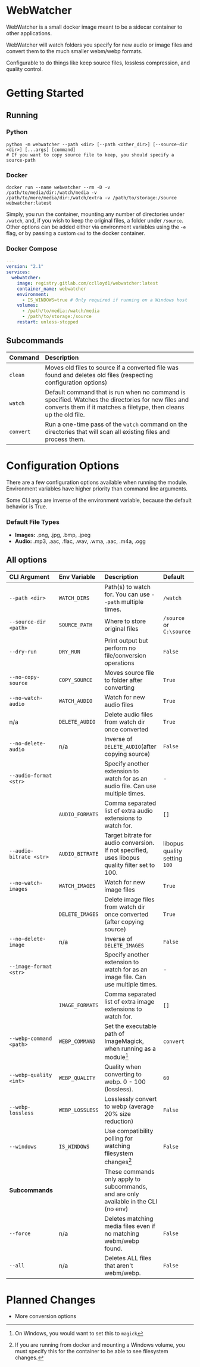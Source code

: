 # WebWatcher

WebWatcher is a small docker image meant to be a sidecar container to other applications.

WebWatcher will watch folders you specify for new audio or image files and convert them to the much smaller webm/webp formats.

Configurable to do things like keep source files, lossless compression, and quality control.

# Getting Started

## Running

### Python
```shell
python -m webwatcher --path <dir> [--path <other_dir>] [--source-dir <dir>] [...args] [command]
# If you want to copy source file to keep, you should specify a source-path
```

### Docker

```shell
docker run --name webwatcher --rm -D -v /path/to/media/dir:/watch/media -v /path/to/more/media/dir:/watch/extra -v /path/to/storage:/source webwatcher:latest
```

Simply, you run the container, mounting any number of directories under `/watch`, and, if you wish to keep the original files, a folder under `/source`.  Other options can be added either via environment variables using the `-e` flag, or by passing a custom `cmd` to the docker container.

### Docker Compose
```yaml
---
version: "2.1"
services:
  webwatcher:
    image: registry.gitlab.com/cclloyd1/webwatcher:latest
    container_name: webwatcher
    environment:
      - IS_WINDOWS=true # Only required if running on a Windows host
    volumes:
      - /path/to/media:/watch/media
      - /path/to/storage:/source
    restart: unless-stopped
```



## Subcommands 

| Command   | Description                                                                                                                                                               |
|:----------|:--------------------------------------------------------------------------------------------------------------------------------------------------------------------------|
| `clean`   | Moves old files to source if a converted file was found and deletes old files (respecting configuration options)                                                          |
| `watch`   | Default command that is run when no command is specified.  Watches the directories for new files and converts them if it matches a filetype, then cleans up the old file. |
| `convert` | Run a one-time pass of the `watch` command on the directories that will scan all existing files and process them.                                                         |



# Configuration Options

There are a few configuration options available when running the module.  Environment variables have higher priority than command line arguments.

Some CLI args are inverse of the environment variable, because the default behavior is True.

### Default File Types
- **Images:** .png, .jpg, .bmp, .jpeg
- **Audio:** .mp3, .aac, .flac, .wav, .wma, .aac, .m4a, .ogg

## All options

| CLI Argument            | Env Variable    | Description                                                                                    | Default                       |
|:------------------------|:----------------|:-----------------------------------------------------------------------------------------------|:------------------------------|
| `--path <dir>`          | `WATCH_DIRS`    | Path(s) to watch for.  You can use `--path` multiple times.                                    | `/watch`                      |
| `--source-dir <path>`   | `SOURCE_PATH`   | Where to store original files                                                                  | `/source` or `C:\source`      |
| `--dry-run`             | `DRY_RUN`       | Print output but perform no file/conversion operations                                         | `False`                       |
| `--no-copy-source`      | `COPY_SOURCE`   | Moves source file to folder after converting                                                   | `True`                        |
| `--no-watch-audio`      | `WATCH_AUDIO`   | Watch for new audio files                                                                      | `True`                        |
| n/a                     | `DELETE_AUDIO`  | Delete audio files from watch dir once converted                                               | `True`                        |
| `--no-delete-audio`     | n/a             | Inverse of `DELETE_AUDIO`(after copying source)                                                | `False`                       |
| `--audio-format <str>`  |                 | Specify another extension to watch for as an audio file.  Can use multiple times.              | -                             |
|                         | `AUDIO_FORMATS` | Comma separated list of extra audio extensions to watch for.                                   | `[]`                          |
| `--audio-bitrate <str>` | `AUDIO_BITRATE` | Target bitrate for audio conversion. If not specified, uses libopus quality filter set to 100. | libopus quality setting `100` |
| `--no-watch-images`     | `WATCH_IMAGES`  | Watch for new image files                                                                      | `True`                        |
|                         | `DELETE_IMAGES` | Delete image files from watch dir once converted (after copying source)                        | `True`                        |
| `--no-delete-image`     | n/a             | Inverse of `DELETE_IMAGES`                                                                     | `False`                       |
| `--image-format <str>`  |                 | Specify another extension to watch for as an image file.  Can use multiple times.              | -                             |
|                         | `IMAGE_FORMATS` | Comma separated list of extra image extensions to watch for.                                   | `[]`                          |
| `--webp-command <path>` | `WEBP_COMMAND`  | Set the executable path of ImageMagick, when running as a module[^1]                           | `convert`                     |
| `--webp-quality <int>`  | `WEBP_QUALITY`  | Quality when converting to webp.  0 - 100 (lossless).                                          | `60`                          |
| `--webp-lossless`       | `WEBP_LOSSLESS` | Losslessly convert to webp (average 20% size reduction)                                        | `False`                       |
| `--windows`             | `IS_WINDOWS`    | Use compatibility polling for watching filesystem changes[^2]                                  | `False`                       |
| **Subcommands**         |                 | These commands only apply to subcommands, and are only available in the CLI (no env)           |                               |
| `--force`               | n/a             | Deletes matching media files even if no matching webm/webp found.                              | `False`                       |
| `--all`                 | n/a             | Deletes ALL files that aren't webm/webp.                                                       | `False`                       |

[^1]: On Windows, you would want to set this to `magick`
[^2]: If you are running from docker and mounting a Windows volume, you must specify this for the container to be able to see filesystem changes.


# Planned Changes
- More conversion options

